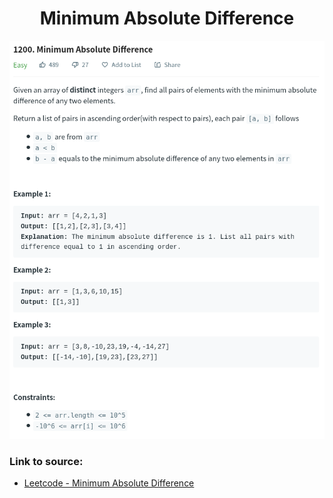 <h1 align="center">Minimum Absolute Difference</h1>

![alt text](https://github.com/matthew01lokiet/Algorithmic-exercises/blob/main/z_description_images/Arrays/minimum_absolute_difference.png?raw=true)


### Link to source: 
- <a href="https://leetcode.com/problems/minimum-absolute-difference/">Leetcode - Minimum Absolute Difference</a>
